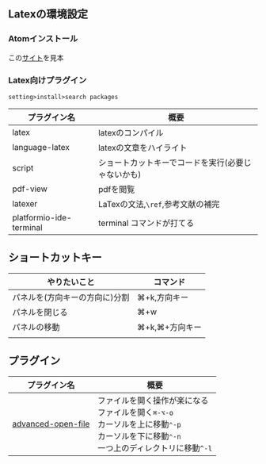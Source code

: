 



## Latexの環境設定

### Atomインストール

この[サイト](https://qiita.com/kurohune538/items/6c1e48f6380b87fd8161)を見本



### Latex向けプラグイン

`setting>install>search packages`

| プラグイン名            | 概要                                               |
| ----------------------- | -------------------------------------------------- |
| latex                   | latexのコンパイル                                  |
| language-latex          | latexの文章をハイライト                            |
| script                  | ショートカットキーでコードを実行(必要じゃないかも) |
| pdf-view                | pdfを閲覧                                          |
| latexer                 | LaTexの文法,`\ref`,参考文献の補完                  |
| platformio-ide-terminal | terminal コマンドが打てる                          |



## ショートカットキー

| やりたいこと                   | コマンド       |
| ------------------------------ | -------------- |
| パネルを(方向キーの方向に)分割 | ⌘+k,方向キー   |
| パネルを閉じる                 | ⌘+w            |
| パネルの移動                   | ⌘+k,⌘+方向キー |
|                                |                |



## プラグイン

| プラグイン名                                           | 概要                                                         |
| ------------------------------------------------------ | ------------------------------------------------------------ |
| [advanced-open-file](https://co.bsnws.net/article/147) | ファイルを開く操作が楽になる<br />ファイルを開く`⌘-⌥-o`<br />カーソルを上に移動`⌃-p`<br />カーソルを下に移動`⌃-n`<br />一つ上のディレクトリに移動`^-l` |

